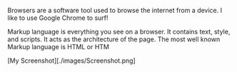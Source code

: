 Browsers are a software tool used to browse the internet from a device. I like to use Google Chrome to surf!

Markup language is everything you see on a browser. It contains text, style, and scripts. It acts as the architecture of the page. The most well known Markup language is HTML or HTM

[My Screenshot][./images/Screenshot.png]
